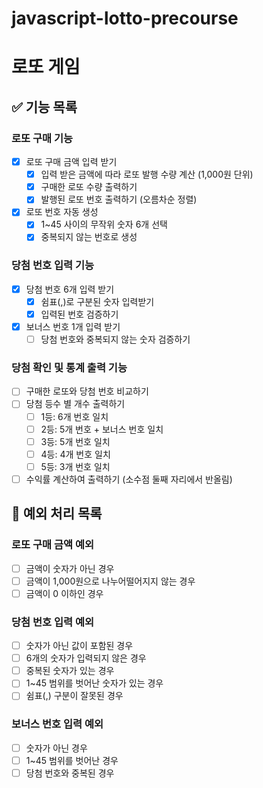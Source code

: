 # javascript-lotto-precourse

# 로또 게임

## ✅ 기능 목록

### 로또 구매 기능

- [x] 로또 구매 금액 입력 받기
  - [x] 입력 받은 금액에 따라 로또 발행 수량 계산 (1,000원 단위)
  - [x] 구매한 로또 수량 출력하기
  - [x] 발행된 로또 번호 출력하기 (오름차순 정렬)
- [x] 로또 번호 자동 생성
  - [x] 1~45 사이의 무작위 숫자 6개 선택
  - [x] 중복되지 않는 번호로 생성

### 당첨 번호 입력 기능

- [x] 당첨 번호 6개 입력 받기
  - [x] 쉼표(,)로 구분된 숫자 입력받기
  - [x] 입력된 번호 검증하기
- [x] 보너스 번호 1개 입력 받기
  - [ ] 당첨 번호와 중복되지 않는 숫자 검증하기

### 당첨 확인 및 통계 출력 기능

- [ ] 구매한 로또와 당첨 번호 비교하기
- [ ] 당첨 등수 별 개수 출력하기
  - [ ] 1등: 6개 번호 일치
  - [ ] 2등: 5개 번호 + 보너스 번호 일치
  - [ ] 3등: 5개 번호 일치
  - [ ] 4등: 4개 번호 일치
  - [ ] 5등: 3개 번호 일치
- [ ] 수익률 계산하여 출력하기 (소수점 둘째 자리에서 반올림)

## 🚨 예외 처리 목록

### 로또 구매 금액 예외

- [ ] 금액이 숫자가 아닌 경우
- [ ] 금액이 1,000원으로 나누어떨어지지 않는 경우
- [ ] 금액이 0 이하인 경우

### 당첨 번호 입력 예외

- [ ] 숫자가 아닌 값이 포함된 경우
- [ ] 6개의 숫자가 입력되지 않은 경우
- [ ] 중복된 숫자가 있는 경우
- [ ] 1~45 범위를 벗어난 숫자가 있는 경우
- [ ] 쉼표(,) 구분이 잘못된 경우

### 보너스 번호 입력 예외

- [ ] 숫자가 아닌 경우
- [ ] 1~45 범위를 벗어난 경우
- [ ] 당첨 번호와 중복된 경우
